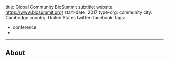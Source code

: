 title: Global Community BioSummit
subtitle:
website: https://www.biosummit.org/
start-date: 2017
type-org: community
city: Cambridge
country: United States
twitter:
facebook:
tags:
  - conference
  -
---

## About
